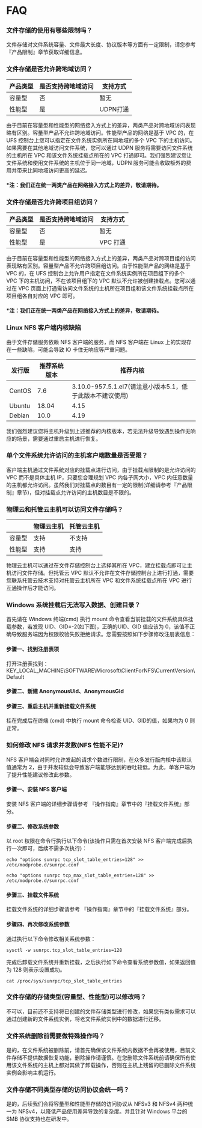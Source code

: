 # FAQ

### 文件存储的使用有哪些限制吗？
文件存储对文件系统容量、文件最大长度、协议版本等方面有一定限制，请您参考『产品限制』章节获取详细信息。

### 文件存储是否允许跨地域访问？
|产品类型   |是否支持跨地域访问   |支持方式  |
|--------|--------|--------|
|容量型	|否	|暂无|
|性能型	|是	|UDPN打通|

由于目前在容量型和性能型的网络接入方式上的差异，两类产品对跨地域访问表现略有区别。容量型产品不允许跨地域访问。性能型产品的网络是基于 VPC 的，在 UFS 控制台上您可以指定在文件系统实例所在同地域的多个 VPC 下的主机访问。如果需要在其他地域访问文件系统，您可以通过 UDPN 服务将需要访问文件系统的主机所在 VPC 和该文件系统挂载点所在的 VPC 打通即可。我们强烈建议您让文件系统和使用文件系统的主机位于同一地域，UDPN 服务可能会收取额外的费用并带来比同地域访问更高的延迟。

#### *注：我们正在统一两类产品在网络接入方式上的差异，敬请期待。

### 文件存储是否允许跨项目组访问？
|产品类型   |是否支持跨地域访问   |支持方式  |
|--------|--------|--------|
|容量型	|否	|暂无|
|性能型	|是	|VPC 打通|

由于目前在容量型和性能型的网络接入方式上的差异，两类产品对跨项目组的访问表现略有区别。容量型产品不允许跨项目组访问。由于性能型产品的网络是基于 VPC 的，在 UFS 控制台上允许用户指定在文件系统实例所在项目组下的多个 VPC 下的主机访问，不在该项目组下的 VPC 默认不允许被创建挂载点。您可以通过在 VPC 页面上打通需访问文件系统的主机所在项目组和该文件系统挂载点所在项目组各自对应的 VPC 即可。

#### *注：我们正在统一两类产品在网络接入方式上的差异，敬请期待。

### Linux NFS 客户端内核缺陷
由于文件存储服务依赖 NFS 客户端的服务，而 NFS 客户端在 Linux 上的实现存在一些缺陷，可能会导致 IO 卡住无响应等严重问题。

|发行版  |推荐系统版本  |推荐内核  |
|--------|--------|--------|
|CentOS	|7.6	|3.10.0-957.5.1.el7(请注意小版本5.1，低于此版本不建议使用)|
|Ubuntu	|18.04	|4.15|
|Debian	|10.0	|4.19|
我们强烈建议您将主机升级到上述推荐的内核版本，若无法升级导致遇到操作无响应的场景，需要通过重启主机进行恢复。

### 单个文件系统允许访问的主机客户端数量是否受限？
客户端主机通过文件系统对应的挂载点进行访问，由于挂载点限制的是允许访问的 VPC 而不是具体主机 IP，只要您合理规划 VPC 内各子网大小，VPC 内任意数量的主机都允许访问。虽然我们对挂载点的数目有一定的限制(详细请参考『产品限制』章节)，但对挂载点允许访问的主机数目是不限的。

### 物理云和托管云主机可以访问文件存储吗？

|   |物理云主机|托管云主机|
|--------|--------|--------|
|容量型	|支持	|不支持|
|性能型	|支持	|支持|
物理云主机可以通过在文件存储控制台上选择其所在 VPC，建立挂载点即可让主机访问文件存储。但托管云 VPC 默认不允许在文件存储控制台上进行打通，需要您联系托管云技术支持对托管云主机所在 VPC 和文件系统挂载点所在 VPC 进行互通操作后才能访问。

### Windows 系统挂载后无法写入数据、创建目录？
首先请在 Windows 终端(cmd) 执行 mount 命令查看当前挂载的文件系统具体挂载参数，若发现 UID、GID=-2(如下图)，正确的UID、GID 值应该为 0，该值不正确导致服务端因为权限校验失败拒绝请求。您需要按照如下步骤修改注册表信息：

#### 步骤一、找到注册表项
打开注册表找到：KEY_LOCAL_MACHINE\\SOFTWARE\\Microsoft\\ClientForNFS\\CurrentVersion\\Default



#### 步骤二、新建 AnonymousUid、AnonymousGid


#### 步骤三、重启主机并重新挂载文件系统
挂在完成后在终端 (cmd) 中执行 mount 命令检查 UID、GID的值，如果均为 0 则正常。



### 如何修改 NFS 请求并发数(NFS 性能不足)?
NFS 客户端会对同时允许发起的请求个数进行限制，在众多发行版内核中该默认值通常为 2，由于并发较低会导致客户端能够达到的吞吐较低。为此，单客户端为了提升性能建议修改此参数。

#### 步骤一、安装 NFS 客户端
安装 NFS 客户端的详细步骤请参考 『操作指南』章节中的『挂载文件系统』部分。

#### 步骤二、修改系统参数
以 root 权限在命令行执行以下命令(该操作只需在首次安装 NFS 客户端完成后执行一次即可，后续不需多次执行)：

    echo "options sunrpc tcp_slot_table_entries=128" >> /etc/modprobe.d/sunrpc.conf

    echo "options sunrpc tcp_max_slot_table_entries=128" >> /etc/modprobe.d/sunrpc.conf

#### 步骤三、挂载文件系统
挂载文件系统的详细步骤请参考 『操作指南』章节中的『挂载文件系统』部分。

#### 步骤四、再次修改系统参数
通过执行以下命令修改相关系统参数：

    sysctl -w sunrpc.tcp_slot_table_entries=128

完成后卸载文件系统并重新挂载，之后执行如下命令查看系统参数值，如果返回值为 128 则表示设置成功。

    cat /proc/sys/sunrpc/tcp_slot_table_entries

### 文件存储的存储类型(容量型、性能型)可以修改吗？
不可以，目前还不支持将已创建的文件存储类型进行修改，如果您有类似需求可以通过创建新的文件系统实例，将老文件系统实例中的数据进行迁移。

### 文件系统删除前需要做特殊操作吗？
是的，在文件系统被删除前，请首先确保该文件系统内数据不会再被使用，目前文件存储不提供数据恢复功能，删除操作请谨慎。在您删除文件系统前请确保所有使用该文件系统的主机上都对其做了卸载操作，否则在主机上残留的已删除文件系统实例会影响主机运行。

### 文件存储不同类型存储的访问协议会统一吗？
是的，后续我们会将容量型和性能型存储的访问协议从 NFSv3 和 NFSv4 两种统一为 NFSv4，以降低产品使用差异导致的复杂度。并且针对 Windows 平台的 SMB 协议支持也在研发中。


